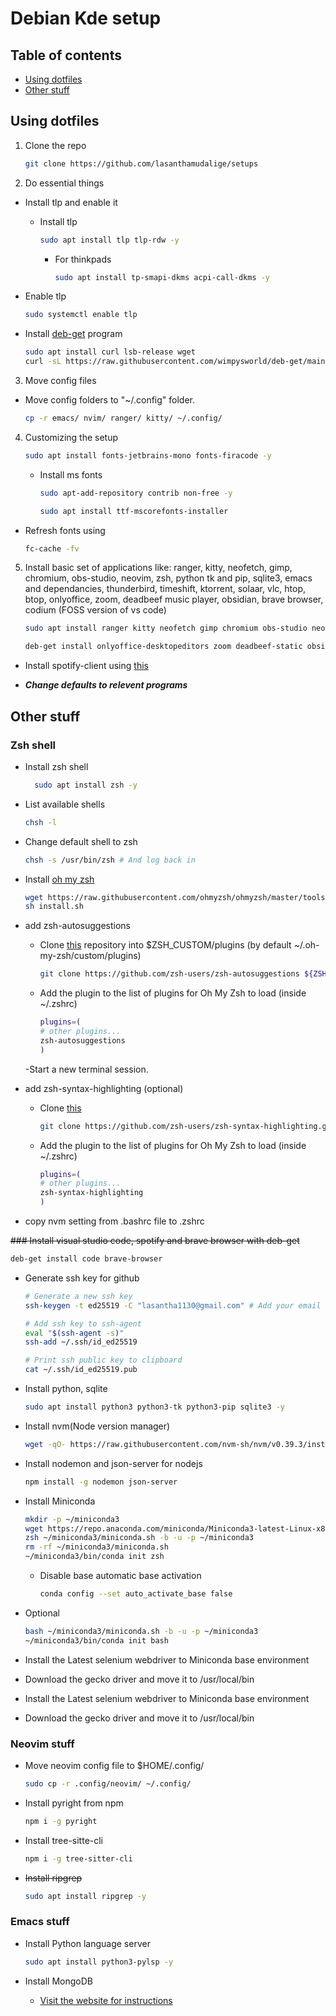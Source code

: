 # Debian Kde setup

## Table of contents

* [Using dotfiles](#using-dotfiles)
* [Other stuff](#other-stuff)

## Using dotfiles

1. Clone the repo

   <!-- This is how to properly declare code snippets  -->  
    ```bash
    git clone https://github.com/lasanthamudalige/setups
    ```

2. Do essential things

  * Install tlp and enable it
  
    - Install tlp
  
	    ```bash
	    sudo apt install tlp tlp-rdw -y
	    ```
		
		- For thinkpads
		
			```bash
			sudo apt install tp-smapi-dkms acpi-call-dkms -y
			```
			
  * Enable tlp

    ```bash
    sudo systemctl enable tlp
    ```

  * Install [deb-get](https://github.com/wimpysworld/deb-get) program

    ```bash
    sudo apt install curl lsb-release wget
    curl -sL https://raw.githubusercontent.com/wimpysworld/deb-get/main/deb-get | sudo -E bash -s install deb-get
    ```

3. Move config files

- Move config folders to "~/.config" folder.

  ```bash
  cp -r emacs/ nvim/ ranger/ kitty/ ~/.config/
  ```

4. Customizing the setup

    ```bash
    sudo apt install fonts-jetbrains-mono fonts-firacode -y
    ```
	
	- Install ms fonts
	
		```bash
		sudo apt-add-repository contrib non-free -y
		```
		
		```bash
		sudo apt install ttf-mscorefonts-installer
		```
  
- Refresh fonts using

    ```bash
    fc-cache -fv
    ```

5. Install basic set of applications like: ranger, kitty, neofetch, gimp, chromium, obs-studio, neovim, zsh, python tk and pip, sqlite3, emacs and dependancies, thunderbird, timeshift, ktorrent, solaar, vlc, htop, btop, onlyoffice, zoom, deadbeef music player, obsidian, brave browser, codium (FOSS version of vs code)

    ```bash
    sudo apt install ranger kitty neofetch gimp chromium obs-studio neovim zsh fwupd python3 python3-tk python3-pip sqlite3 emacs cmake libtool ripgrep thunderbird timeshift ktorrent solaar vlc htop btop -y
    ```

    <!-- Install onlyoffice from deb-get -->
    ```bash
    deb-get install onlyoffice-desktopeditors zoom deadbeef-static obsidian brave-browser codium
    ```

- Install spotify-client using [this](https://www.spotify.com/us/download/linux/)
  
* ***Change defaults to relevent programs***

## Other stuff

### Zsh shell

* Install zsh shell

  ```bash
    sudo apt install zsh -y
  ```

* List available shells

  ```bash
  chsh -l
  ```

* Change default shell to zsh

  ```bash
  chsh -s /usr/bin/zsh # And log back in
  ```

* Install [oh my zsh](https://github.com/ohmyzsh/ohmyzsh)

  ```bash
  wget https://raw.githubusercontent.com/ohmyzsh/ohmyzsh/master/tools/install.sh
  sh install.sh
  ```

* add zsh-autosuggestions

  - Clone [this](https://github.com/zsh-users/zsh-autosuggestions) repository into $ZSH_CUSTOM/plugins (by default ~/.oh-my-zsh/custom/plugins)

      ```bash
      git clone https://github.com/zsh-users/zsh-autosuggestions ${ZSH_CUSTOM:-~/.oh-my-zsh/custom}/plugins/zsh-autosuggestions
      ```

  - Add the plugin to the list of plugins for Oh My Zsh to load (inside ~/.zshrc)

      ```bash
      plugins=( 
      # other plugins...
      zsh-autosuggestions
      )
      ```

  -Start a new terminal session.

* add zsh-syntax-highlighting (optional)

  - Clone [this](https://github.com/zsh-users/zsh-syntax-highlighting/blob/master/INSTALL.md)

      ```bash
      git clone https://github.com/zsh-users/zsh-syntax-highlighting.git ${ZSH_CUSTOM:-~/.oh-my-zsh/custom}/plugins/zsh-syntax-highlighting
      ```

  - Add the plugin to the list of plugins for Oh My Zsh to load (inside ~/.zshrc)

      ```bash
      plugins=( 
      # other plugins...
      zsh-syntax-highlighting 
      )
      ```

* copy nvm setting from .bashrc file to .zshrc

~~### Install visual studio code, spotify and brave browser with deb-get~~

  ```bash
  deb-get install code brave-browser
  ```

* Generate ssh key for github

  ```bash
  # Generate a new ssh key
  ssh-keygen -t ed25519 -C "lasantha1130@gmail.com" # Add your email here by replacing "lasantha1130@gmail.com"

  # Add ssh key to ssh-agent
  eval "$(ssh-agent -s)"
  ssh-add ~/.ssh/id_ed25519

  # Print ssh public key to clipboard
  cat ~/.ssh/id_ed25519.pub
  ```

* Install python, sqlite

  ```bash
  sudo apt install python3 python3-tk python3-pip sqlite3 -y
  ```
  
* Install nvm(Node version manager)

  ```bash
  wget -qO- https://raw.githubusercontent.com/nvm-sh/nvm/v0.39.3/install.sh | bash  
  ```

* Install nodemon and json-server for nodejs

  ```bash
  npm install -g nodemon json-server
  ```

* Install Miniconda

  ```bash
  mkdir -p ~/miniconda3
  wget https://repo.anaconda.com/miniconda/Miniconda3-latest-Linux-x86_64.sh -O ~/miniconda3/miniconda.sh
  zsh ~/miniconda3/miniconda.sh -b -u -p ~/miniconda3
  rm -rf ~/miniconda3/miniconda.sh
  ~/miniconda3/bin/conda init zsh
  ```
  
  * Disable base automatic base activation

    ```bash
    conda config --set auto_activate_base false
    ```
  
* Optional

    ```bash
    bash ~/miniconda3/miniconda.sh -b -u -p ~/miniconda3
    ~/miniconda3/bin/conda init bash
    ```

* Install the Latest selenium webdriver to Miniconda base environment
  
* Download the gecko driver and move it to /usr/local/bin

<!-- ~~* Install micromamba~~ -->

<!--   ```bash -->
<!--   "${SHELL}" <(curl -L micro.mamba.pm/install.sh) -->
<!--   ``` -->

<!-- * **Respond to all the input prompts** -->

* Install the Latest selenium webdriver to Miniconda base environment
  
* Download the gecko driver and move it to /usr/local/bin

### Neovim stuff

* Move neovim config file to $HOME/.config/

  ```bash
  sudo cp -r .config/neovim/ ~/.config/
  ```

* Install pyright from npm

  ```bash
  npm i -g pyright
  ```

* Install tree-sitte-cli

  ```bash
  npm i -g tree-sitter-cli
  ```

* ~~Install ripgrep~~

  ```bash
  sudo apt install ripgrep -y
  ```

### Emacs stuff

* Install Python language server

  ``` bash
  sudo apt install python3-pylsp -y
  ```

* Install MongoDB
  
  * [Visit the website for instructions](https://www.mongodb.com/docs/manual/tutorial/install-mongodb-on-ubuntu/)
